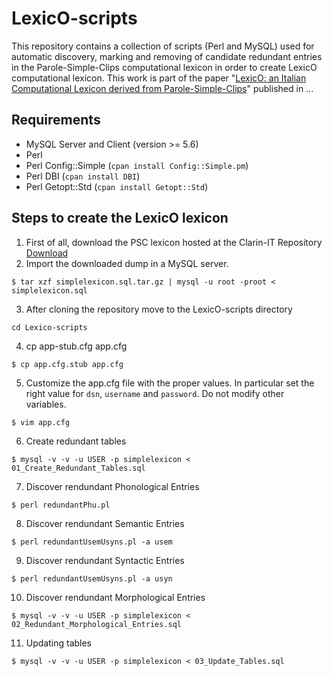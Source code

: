 # LexicO-scripts
This repository contains a collection of scripts (Perl and MySQL) used for automatic discovery, marking and removing of candidate redundant entries in the Parole-Simple-Clips computational lexicon in order to create LexicO computational lexicon. This work is part of the paper "[LexicO: an Italian Computational Lexicon derived from Parole-Simple-Clips](http://www)" published in ...

## Requirements
* MySQL Server and Client (version >= 5.6)
* Perl
* Perl Config::Simple (```cpan install Config::Simple.pm```)
* Perl DBI (```cpan install DBI```)
* Perl Getopt::Std (```cpan install Getopt::Std```)

## Steps to create the LexicO lexicon

1. First of all, download the PSC lexicon hosted at the Clarin-IT Repository [Download](https://dspace-clarin-it.ilc.cnr.it/repository/xmlui/bitstream/handle/20.500.11752/ILC-88/simplelexicon.sql.tar.gz?sequence=1&isAllowed=y)
2. Import the downloaded dump in a MySQL server.
```
$ tar xzf simplelexicon.sql.tar.gz | mysql -u root -proot < simplelexicon.sql
```
3. After cloning the repository move to the LexicO-scripts directory 
 ```
 cd Lexico-scripts
 ```
4. cp app-stub.cfg app.cfg<br>
```
$ cp app.cfg.stub app.cfg
```
5. Customize the app.cfg file with the proper values. In particular set the right value for ```dsn```, ```username``` and ```password```. Do not modify other variables.
```
$ vim app.cfg
```
6. Create redundant tables
```
$ mysql -v -v -u USER -p simplelexicon < 01_Create_Redundant_Tables.sql
```
7. Discover rendundant Phonological Entries
```
$ perl redundantPhu.pl
```
8. Discover rendundant Semantic Entries
```
$ perl redundantUsemUsyns.pl -a usem
```
9. Discover rendundant Syntactic Entries
```
$ perl redundantUsemUsyns.pl -a usyn
```
10. Discover rendundant Morphological Entries
```
$ mysql -v -v -u USER -p simplelexicon < 02_Redundant_Morphological_Entries.sql
```
11. Updating tables
```
$ mysql -v -v -u USER -p simplelexicon < 03_Update_Tables.sql
```
